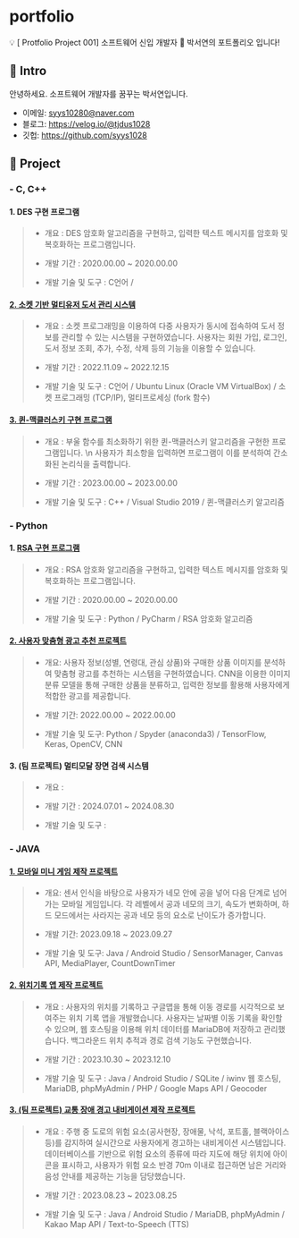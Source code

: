 # portfolio
💡 [ Protfolio Project 001] 소프트웨어 신입 개발자 🌱 박서연의 포트폴리오 입니다!
  
  
## 📌 Intro
안녕하세요. 소프트웨어 개발자를 꿈꾸는 박서연입니다.
- 이메일: syys10280@naver.com
- 블로그: https://velog.io/@tjdus1028
- 깃헙: https://github.com/syys1028
  
  
## 📌 Project
###  - C, C++ 
#### 1. DES 구현 프로그램
>* 개요 : DES 암호화 알고리즘을 구현하고, 입력한 텍스트 메시지를 암호화 및 복호화하는 프로그램입니다.
>
>* 개발 기간 : 2020.00.00 ~ 2020.00.00
>
>* 개발 기술 및 도구 : C언어 / 

#### [2. 소켓 기반 멀티유저 도서 관리 시스템](https://github.com/syys1028/Socket-based-Multi-User-Book-Management)
>* 개요 : 소켓 프로그래밍을 이용하여 다중 사용자가 동시에 접속하여 도서 정보를 관리할 수 있는 시스템을 구현하였습니다. 사용자는 회원 가입, 로그인, 도서 정보 조회, 추가, 수정, 삭제 등의 기능을 이용할 수 있습니다.
>
>* 개발 기간 : 2022.11.09 ~ 2022.12.15
>
>* 개발 기술 및 도구 : C언어 / Ubuntu Linux (Oracle VM VirtualBox) / 소켓 프로그래밍 (TCP/IP), 멀티프로세싱 (fork 함수)

#### [3. 퀸-맥클러스키 구현 프로그램](https://github.com/syys1028/Quine-McCluskey)
>* 개요 : 부울 함수를 최소화하기 위한 퀸-맥클러스키 알고리즘을 구현한 프로그램입니다. \n 사용자가 최소항을 입력하면 프로그램이 이를 분석하여 간소화된 논리식을 출력합니다.
>
>* 개발 기간 : 2023.00.00 ~ 2023.00.00
>
>* 개발 기술 및 도구 : C++ / Visual Studio 2019 / 퀸-맥클러스키 알고리즘
  
  
###  - Python
#### 1. [RSA 구현 프로그램](https://github.com/syys1028/RSA-project)
>* 개요 : RSA 암호화 알고리즘을 구현하고, 입력한 텍스트 메시지를 암호화 및 복호화하는 프로그램입니다.
>
>* 개발 기간 : 2020.00.00 ~ 2020.00.00
>
>* 개발 기술 및 도구 : Python / PyCharm / RSA 암호화 알고리즘
   
#### [2. 사용자 맞춤형 광고 추천 프로젝트](https://github.com/syys1028/Ad-Recommand-Project)
>* 개요: 사용자 정보(성별, 연령대, 관심 상품)와 구매한 상품 이미지를 분석하여 맞춤형 광고를 추천하는 시스템을 구현하였습니다. CNN을 이용한 이미지 분류 모델을 통해 구매한 상품을 분류하고, 입력한 정보를 활용해 사용자에게 적합한 광고를 제공합니다.
>
>* 개발 기간: 2022.00.00 ~ 2022.00.00
>
>* 개발 기술 및 도구: Python / Spyder (anaconda3) / TensorFlow, Keras, OpenCV, CNN

#### 3. (팀 프로젝트) 멀티모달 장면 검색 시스템 
>* 개요 : 
>
>* 개발 기간 : 2024.07.01 ~ 2024.08.30
>
>* 개발 기술 및 도구 : 
>
  
  
###  - JAVA 
#### [1. 모바일 미니 게임 제작 프로젝트](https://github.com/syys1028/Android-Mini-Game)
>* 개요: 센서 인식을 바탕으로 사용자가 네모 안에 공을 넣어 다음 단계로 넘어가는 모바일 게임입니다. 각 레벨에서 공과 네모의 크기, 속도가 변화하며, 하드 모드에서는 사라지는 공과 네모 등의 요소로 난이도가 증가합니다.
>
>* 개발 기간: 2023.09.18 ~ 2023.09.27
>
>* 개발 기술 및 도구: Java / Android Studio / SensorManager, Canvas API, MediaPlayer, CountDownTimer

#### [2. 위치기록 앱 제작 프로젝트](https://github.com/syys1028/Location-Recording-App)
>* 개요 : 사용자의 위치를 기록하고 구글맵을 통해 이동 경로를 시각적으로 보여주는 위치 기록 앱을 개발했습니다. 사용자는 날짜별 이동 기록을 확인할 수 있으며, 웹 호스팅을 이용해 위치 데이터를 MariaDB에 저장하고 관리했습니다. 백그라운드 위치 추적과 경로 검색 기능도 구현했습니다.
>
>* 개발 기간 : 2023.10.30 ~ 2023.12.10
>
>* 개발 기술 및 도구 : Java / Android Studio / SQLite / iwinv 웹 호스팅, MariaDB, phpMyAdmin / PHP / Google Maps API / Geocoder
>

#### [3. (팀 프로젝트) 교통 장애 경고 내비게이션 제작 프로젝트](https://github.com/syys1028/2023-Traffic-Warning-Navigation)
>* 개요 : 주행 중 도로의 위험 요소(공사현장, 장애물, 낙석, 포트홀, 블랙아이스 등)를 감지하여 실시간으로 사용자에게 경고하는 내비게이션 시스템입니다. 데이터베이스를 기반으로 위험 요소의 종류에 따라 지도에 해당 위치에 아이콘을 표시하고, 사용자가 위험 요소 반경 70m 이내로 접근하면 남은 거리와 음성 안내를 제공하는 기능을 담당했습니다.
>
>* 개발 기간 : 2023.08.23 ~ 2023.08.25
>
>* 개발 기술 및 도구 : Java / Android Studio / MariaDB, phpMyAdmin / Kakao Map API / Text-to-Speech (TTS) 
>
